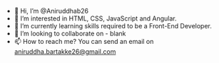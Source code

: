 - 👋 Hi, I’m @Aniruddhab26
- 👀 I’m interested in HTML, CSS, JavaScript and Angular.
- 🌱 I’m currently learning skills required to be a Front-End Developer.
- 💞️ I’m looking to collaborate on - blank
- 📫 How to reach me? You can send an email on aniruddha.bartakke26@gmail.com

<!---
Aniruddhab26/Aniruddhab26 is a ✨ special ✨ repository because its `README.md` (this file) appears on your GitHub profile.
You can click the Preview link to take a look at your changes.
--->
